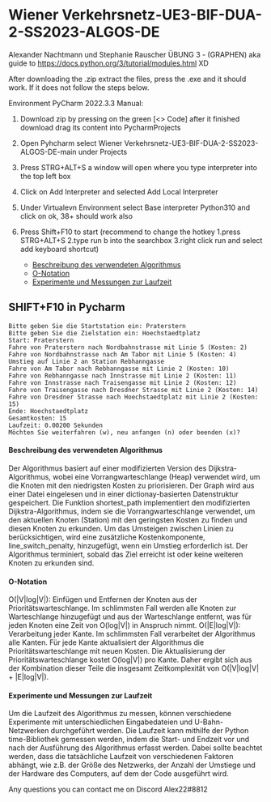 


# Wiener Verkehrsnetz-UE3-BIF-DUA-2-SS2023-ALGOS-DE

Alexander Nachtmann und Stephanie Rauscher ÜBUNG 3 - (GRAPHEN) aka guide to https://docs.python.org/3/tutorial/modules.html XD

After downloading the .zip extract the files, press the .exe and it should work. If it does not follow the steps below.

Environment PyCharm 2022.3.3 Manual:

1. Download zip by pressing on the green [<> Code] after it finished download drag its content into PycharmProjects
2. Open Pyhcharm select Wiener Verkehrsnetz-UE3-BIF-DUA-2-SS2023-ALGOS-DE-main under Projects
3. Press STRG+ALT+S a window will open where you type interpreter into the top left box
4. Click on Add Interpreter and selected Add Local Interpreter
5. Under Virtualevn Environment select Base interpreter Python310 and click on ok, 38+ should work also
8. Press Shift+F10 to start (recommend to change the hotkey 1.press STRG+ALT+S 2.type run b into the searchbox 3.right click run and select add keyboard shortcut)

    - [Beschreibung des verwendeten Algorithmus](#Beschreibung-des-verwendeten-Algorithmus)
    - [O-Notation](#O-Notation)
    - [Experimente und Messungen zur Laufzeit](#Experimente-und-Messungen-zur-Laufzeit)
  
## SHIFT+F10 in Pycharm  
```
Bitte geben Sie die Startstation ein: Praterstern
Bitte geben Sie die Zielstation ein: Hoechstaedtplatz
Start: Praterstern
Fahre von Praterstern nach Nordbahnstrasse mit Linie 5 (Kosten: 2)
Fahre von Nordbahnstrasse nach Am Tabor mit Linie 5 (Kosten: 4)
Umstieg auf Linie 2 an Station Rebhanngasse
Fahre von Am Tabor nach Rebhanngasse mit Linie 2 (Kosten: 10)
Fahre von Rebhanngasse nach Innstrasse mit Linie 2 (Kosten: 11)
Fahre von Innstrasse nach Traisengasse mit Linie 2 (Kosten: 12)
Fahre von Traisengasse nach Dresdner Strasse mit Linie 2 (Kosten: 14)
Fahre von Dresdner Strasse nach Hoechstaedtplatz mit Linie 2 (Kosten: 15)
Ende: Hoechstaedtplatz
Gesamtkosten: 15
Laufzeit: 0.00200 Sekunden
Möchten Sie weiterfahren (w), neu anfangen (n) oder beenden (x)? 

```  

#### Beschreibung des verwendeten Algorithmus
Der Algorithmus basiert auf einer modifizierten Version des Dijkstra-Algorithmus, wobei eine Vorrangwarteschlange (Heap) verwendet wird, um die Knoten mit den niedrigsten Kosten zu priorisieren. Der Graph wird aus einer Datei eingelesen und in einer dictionay-basierten Datenstruktur gespeichert. Die Funktion shortest_path implementiert den modifizierten Dijkstra-Algorithmus, indem sie die Vorrangwarteschlange verwendet, um den aktuellen Knoten (Station) mit den geringsten Kosten zu finden und diesen Knoten zu erkunden. Um das Umsteigen zwischen Linien zu berücksichtigen, wird eine zusätzliche Kostenkomponente, line_switch_penalty, hinzugefügt, wenn ein Umstieg erforderlich ist. Der Algorithmus terminiert, sobald das Ziel erreicht ist oder keine weiteren Knoten zu erkunden sind.
#### O-Notation
 O(|V|log|V|): 
Einfügen und Entfernen der Knoten aus der Prioritätswarteschlange. Im schlimmsten Fall werden alle Knoten zur Warteschlange hinzugefügt und aus der Warteschlange entfernt, was für jeden Knoten eine Zeit von O(log|V|) in Anspruch nimmt.
O(|E|log|V|):
 Verarbeitung jeder Kante. Im schlimmsten Fall verarbeitet der Algorithmus alle Kanten. Für jede Kante aktualisiert der Algorithmus die Prioritätswarteschlange mit neuen Kosten. Die Aktualisierung der Prioritätswarteschlange kostet O(log|V|) pro Kante.
Daher ergibt sich aus der Kombination dieser Teile die insgesamt Zeitkomplexität von O(|V|log|V| + |E|log|V|).
#### Experimente und Messungen zur Laufzeit
Um die Laufzeit des Algorithmus zu messen, können verschiedene Experimente mit unterschiedlichen Eingabedateien und U-Bahn-Netzwerken durchgeführt werden. Die Laufzeit kann mithilfe der Python time-Bibliothek gemessen werden, indem die Start- und Endzeit vor und nach der Ausführung des Algorithmus erfasst werden. Dabei sollte beachtet werden, dass die tatsächliche Laufzeit von verschiedenen Faktoren abhängt, wie z.B. der Größe des Netzwerks, der Anzahl der Umstiege und der Hardware des Computers, auf dem der Code ausgeführt wird.

Any questions you can contact me on Discord Alex22#8812



